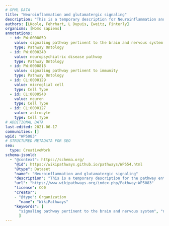 ```yaml
---
# GPML DATA
title: "Neuroinflammation and glutamatergic signaling"
description: "This is a temporary description for Neuroinflammation and glutamatergic signaling"
authors: [LKoole, Fehrhart, L Dupuis, Eweitz, Finterly]
organisms: [Homo sapiens]
annotations:
  - id: PW:0000059
    value: signaling pathway pertinent to the brain and nervous system
    type: Pathway Ontology
  - id: PW:0000240
    value: neuropsychiatric disease pathway
    type: Pathway Ontology
  - id: PW:0000818
    value: signaling pathway pertinent to immunity
    type: Pathway Ontology
  - id: CL:0000129
    value: microglial cell
    type: Cell Type
  - id: CL:0000540
    value: neuron
    type: Cell Type
  - id: CL:0000127
    value: astrocyte
    type: Cell Type
# ADDITIONAL DATA
last-edited: 2021-06-17
communities: []
wpid: "WP5083"
# STRUCTURED METADATA FOR SEO
seo:
  type: CreativeWork
schema-jsonld:
  - "@context": https://schema.org/
    "@id": https://wikipathways.github.io/pathways/WP554.html
    "@type": Dataset
    "name": "Neuroinflammation and glutamatergic signaling"
    "description": "This is a temporary description for the pathway entitled: Neuroinflammation and glutamatergic signaling"
    "url": "https://www.wikipathways.org/index.php/Pathway:WP5083"
    "license": CC0
    "creator":
    - "@type": Organization
      "name": "WikiPathways"
    "keywords": [
      "signaling pathway pertinent to the brain and nervous system", "neuropsychiatric disease pathway", "signaling pathway pertinent to immunity", "microglial cell", "neuron", "astrocyte",
      ]
---
```

